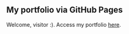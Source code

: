 ## My portfolio via GitHub Pages

Welcome, visitor :). Access my portfolio [here](https://4r7hu3.github.io/).

